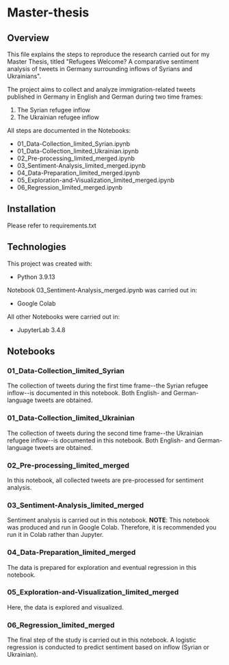 # Master-thesis
## Overview
This file explains the steps to reproduce the research carried out for my Master Thesis, titled "Refugees Welcome? A comparative sentiment analysis of tweets in Germany surrounding inflows of Syrians and Ukrainians". 

The project aims to collect and analyze immigration-related tweets published in Germany in English and German during two time frames:
1. The Syrian refugee inflow
2. The Ukrainian refugee inflow

All steps are documented in the Notebooks:
* 01_Data-Collection_limited_Syrian.ipynb
* 01_Data-Collection_limited_Ukrainian.ipynb
* 02_Pre-processing_limited_merged.ipynb
* 03_Sentiment-Analysis_limited_merged.ipynb
* 04_Data-Preparation_limited_merged.ipynb
* 05_Exploration-and-Visualization_limited_merged.ipynb
* 06_Regression_limited_merged.ipynb

## Installation
Please refer to requirements.txt

## Technologies
This project was created with: 
* Python 3.9.13

Notebook 03_Sentiment-Analysis_merged.ipynb was carried out in:
* Google Colab

All other Notebooks were carried out in:
* JupyterLab 3.4.8

## Notebooks

### 01_Data-Collection_limited_Syrian
The collection of tweets during the first time frame--the Syrian refugee inflow--is documented in this notebook. Both English- and German-language tweets are obtained.

### 01_Data-Collection_limited_Ukrainian
The collection of tweets during the second time frame--the Ukrainian refugee inflow--is documented in this notebook. Both English- and German-language tweets are obtained.

### 02_Pre-processing_limited_merged
In this notebook, all collected tweets are pre-processed for sentiment analysis.

### 03_Sentiment-Analysis_limited_merged
Sentiment analysis is carried out in this notebook. 
**NOTE**: This notebook was produced and run in Google Colab. Therefore, it is recommended you run it in Colab rather than Jupyter. 

### 04_Data-Preparation_limited_merged
The data is prepared for exploration and eventual regression in this notebook.

### 05_Exploration-and-Visualization_limited_merged
Here, the data is explored and visualized.

### 06_Regression_limited_merged
The final step of the study is carried out in this notebook. A logistic regression is conducted to predict sentiment based on inflow (Syrian or Ukrainian).
